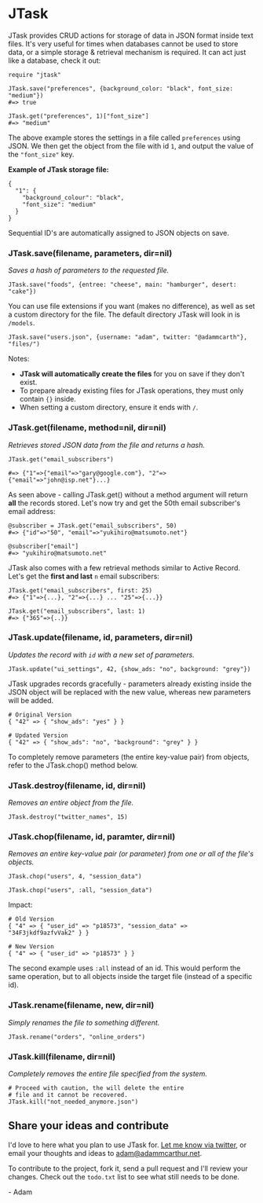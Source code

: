 # JTask

JTask provides CRUD actions for storage of data in JSON format inside text files. It's very useful for times when databases cannot be used to store data, or a simple storage & retrieval mechanism is required. It can act just like a database, check it out:

    require "jtask"
    
    JTask.save("preferences", {background_color: "black", font_size: "medium"})
    #=> true

    JTask.get("preferences", 1)["font_size"]
    #=> "medium"

The above example stores the settings in a file called `preferences` using JSON. We then get the object from the file with id `1`, and output the value of the `"font_size"` key.

**Example of JTask storage file:**

    {
      "1": {
        "background_colour": "black",
        "font_size": "medium"
      }
    }

Sequential ID's are automatically assigned to JSON objects on save.

### JTask.save(filename, parameters, dir=nil)
*Saves a hash of parameters to the requested file.*

    JTask.save("foods", {entree: "cheese", main: "hamburger", desert: "cake"})
    
You can use file extensions if you want (makes no difference), as well as set a custom directory for the file. The default directory JTask will look in is `/models`.

    JTask.save("users.json", {username: "adam", twitter: "@adammcarth"}, "files/")
    
Notes:

 - **JTask will automatically create the files** for you on save if they don't exist.
 - To prepare already existing files for JTask operations, they must only contain `{}` inside.
 - When setting a custom directory, ensure it ends with `/`.

### JTask.get(filename, method=nil, dir=nil)
*Retrieves stored JSON data from the file and returns a hash.*

    JTask.get("email_subscribers")
    
    #=> {"1"=>{"email"=>"gary@google.com"}, "2"=>{"email"=>"john@isp.net"}...}
    
As seen above - calling JTask.get() without a method argument will return **all** the records stored. Let's now try and get the 50th email subscriber's email address:

    @subscriber = JTask.get("email_subscribers", 50)
    #=> {"id"=>"50", "email"=>"yukihiro@matsumoto.net"}
    
    @subscriber["email"]
    #=> "yukihiro@matsumoto.net"
    
JTask also comes with a few retrieval methods similar to Active Record. Let's get the **first and last** `n` email subscribers:

    JTask.get("email_subscribers", first: 25)
    #=> {"1"=>{...}, "2"=>{...} ... "25"=>{...}}
    
    JTask.get("email_subscribers", last: 1)
    #=> {"365"=>{..}}

### JTask.update(filename, id, parameters, dir=nil)
*Updates the record with `id` with a new set of parameters.*

    JTask.update("ui_settings", 42, {show_ads: "no", background: "grey"})

JTask upgrades records gracefully - parameters already existing inside the JSON object will be replaced with the new value, whereas new parameters will be added.

    # Original Version
    { "42" => { "show_ads": "yes" } }
    
    # Updated Version
    { "42" => { "show_ads": "no", "background": "grey" } }

To completely remove parameters (the entire key-value pair) from objects, refer to the JTask.chop() method below.

### JTask.destroy(filename, id, dir=nil)
*Removes an entire object from the file.*

    JTask.destroy("twitter_names", 15)
    
### JTask.chop(filename, id, paramter, dir=nil)
*Removes an entire key-value pair (or parameter) from one or all of the file's objects.*

    JTask.chop("users", 4, "session_data")
    
    JTask.chop("users", :all, "session_data")
    
Impact:

    # Old Version
    { "4" => { "user_id" => "p18573", "session_data" => "34F3jkdf9azfvVak2" } }
    
    # New Version
    { "4" => { "user_id" => "p18573" } }
    
The second example uses `:all` instead of an id. This would perform the same operation, but to all objects inside the target file (instead of a specific id).

### JTask.rename(filename, new, dir=nil)
*Simply renames the file to something different.*

    JTask.rename("orders", "online_orders")
    
### JTask.kill(filename, dir=nil)
*Completely removes the entire file specified from the system.*

    # Proceed with caution, the will delete the entire
    # file and it cannot be recovered.
    JTask.kill("not_needed_anymore.json")
    
## Share your ideas and contribute

I'd love to here what you plan to use JTask for. [Let me know via twitter](https://twitter.com/adammcarth), or email your thoughts and ideas to [adam@adammcarthur.net](mailto:adam@adammcarthur.net).

To contribute to the project, fork it, send a pull request and I'll review your changes. Check out the `todo.txt` list to see what still needs to be done.

\- Adam
